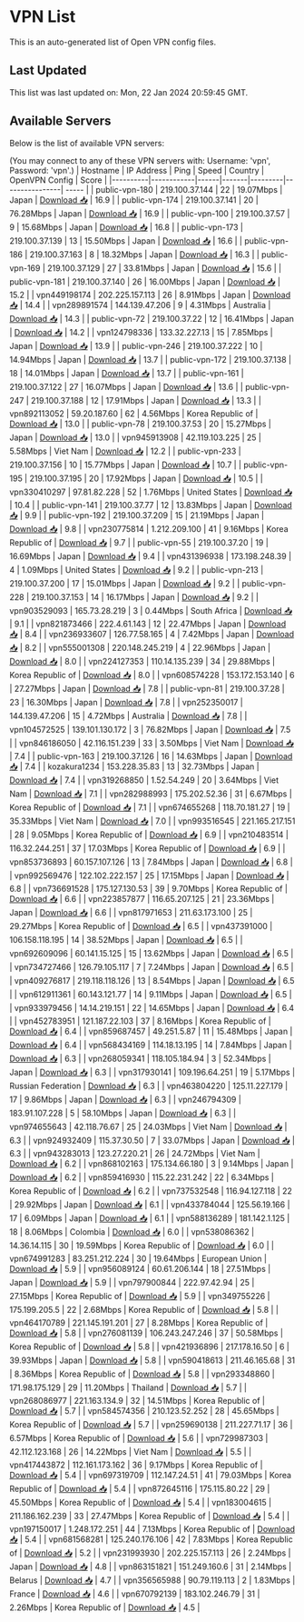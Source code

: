 # VPN List

This is an auto-generated list of Open VPN config files.

## Last Updated

This list was last updated on: Mon, 22 Jan 2024 20:59:45 GMT.

## Available Servers

Below is the list of available VPN servers:

(You may connect to any of these VPN servers with: Username: 'vpn', Password: 'vpn'.)
| Hostname | IP Address | Ping | Speed | Country | OpenVPN Config | Score |
|----------|------------|------|-------|---------|----------------| ----- |
| public-vpn-180 | 219.100.37.144 | 22 | 19.07Mbps | Japan | [Download 📥](./configs/server_0_JP.ovpn) | 16.9 |
| public-vpn-174 | 219.100.37.141 | 20 | 76.28Mbps | Japan | [Download 📥](./configs/server_1_JP.ovpn) | 16.9 |
| public-vpn-100 | 219.100.37.57 | 9 | 15.68Mbps | Japan | [Download 📥](./configs/server_2_JP.ovpn) | 16.8 |
| public-vpn-173 | 219.100.37.139 | 13 | 15.50Mbps | Japan | [Download 📥](./configs/server_3_JP.ovpn) | 16.6 |
| public-vpn-186 | 219.100.37.163 | 8 | 18.32Mbps | Japan | [Download 📥](./configs/server_4_JP.ovpn) | 16.3 |
| public-vpn-169 | 219.100.37.129 | 27 | 33.81Mbps | Japan | [Download 📥](./configs/server_5_JP.ovpn) | 15.6 |
| public-vpn-181 | 219.100.37.140 | 26 | 16.00Mbps | Japan | [Download 📥](./configs/server_6_JP.ovpn) | 15.2 |
| vpn449198174 | 202.225.157.113 | 26 | 8.91Mbps | Japan | [Download 📥](./configs/server_7_JP.ovpn) | 14.4 |
| vpn289891574 | 144.139.47.206 | 9 | 4.31Mbps | Australia | [Download 📥](./configs/server_8_AU.ovpn) | 14.3 |
| public-vpn-72 | 219.100.37.22 | 12 | 16.41Mbps | Japan | [Download 📥](./configs/server_9_JP.ovpn) | 14.2 |
| vpn124798336 | 133.32.227.13 | 15 | 7.85Mbps | Japan | [Download 📥](./configs/server_10_JP.ovpn) | 13.9 |
| public-vpn-246 | 219.100.37.222 | 10 | 14.94Mbps | Japan | [Download 📥](./configs/server_11_JP.ovpn) | 13.7 |
| public-vpn-172 | 219.100.37.138 | 18 | 14.01Mbps | Japan | [Download 📥](./configs/server_12_JP.ovpn) | 13.7 |
| public-vpn-161 | 219.100.37.122 | 27 | 16.07Mbps | Japan | [Download 📥](./configs/server_13_JP.ovpn) | 13.6 |
| public-vpn-247 | 219.100.37.188 | 12 | 17.91Mbps | Japan | [Download 📥](./configs/server_14_JP.ovpn) | 13.3 |
| vpn892113052 | 59.20.187.60 | 62 | 4.56Mbps | Korea Republic of | [Download 📥](./configs/server_15_KR.ovpn) | 13.0 |
| public-vpn-78 | 219.100.37.53 | 20 | 15.27Mbps | Japan | [Download 📥](./configs/server_16_JP.ovpn) | 13.0 |
| vpn945913908 | 42.119.103.225 | 25 | 5.58Mbps | Viet Nam | [Download 📥](./configs/server_17_VN.ovpn) | 12.2 |
| public-vpn-233 | 219.100.37.156 | 10 | 15.77Mbps | Japan | [Download 📥](./configs/server_18_JP.ovpn) | 10.7 |
| public-vpn-195 | 219.100.37.195 | 20 | 17.92Mbps | Japan | [Download 📥](./configs/server_19_JP.ovpn) | 10.5 |
| vpn330410297 | 97.81.82.228 | 52 | 1.76Mbps | United States | [Download 📥](./configs/server_20_US.ovpn) | 10.4 |
| public-vpn-141 | 219.100.37.77 | 12 | 13.83Mbps | Japan | [Download 📥](./configs/server_21_JP.ovpn) | 9.9 |
| public-vpn-192 | 219.100.37.209 | 15 | 21.19Mbps | Japan | [Download 📥](./configs/server_22_JP.ovpn) | 9.8 |
| vpn230775814 | 1.212.209.100 | 41 | 9.16Mbps | Korea Republic of | [Download 📥](./configs/server_23_KR.ovpn) | 9.7 |
| public-vpn-55 | 219.100.37.20 | 19 | 16.69Mbps | Japan | [Download 📥](./configs/server_24_JP.ovpn) | 9.4 |
| vpn431396938 | 173.198.248.39 | 4 | 1.09Mbps | United States | [Download 📥](./configs/server_25_US.ovpn) | 9.2 |
| public-vpn-213 | 219.100.37.200 | 17 | 15.01Mbps | Japan | [Download 📥](./configs/server_26_JP.ovpn) | 9.2 |
| public-vpn-228 | 219.100.37.153 | 14 | 16.17Mbps | Japan | [Download 📥](./configs/server_27_JP.ovpn) | 9.2 |
| vpn903529093 | 165.73.28.219 | 3 | 0.44Mbps | South Africa | [Download 📥](./configs/server_28_ZA.ovpn) | 9.1 |
| vpn821873466 | 222.4.61.143 | 12 | 22.47Mbps | Japan | [Download 📥](./configs/server_29_JP.ovpn) | 8.4 |
| vpn236933607 | 126.77.58.165 | 4 | 7.42Mbps | Japan | [Download 📥](./configs/server_30_JP.ovpn) | 8.2 |
| vpn555001308 | 220.148.245.219 | 4 | 22.96Mbps | Japan | [Download 📥](./configs/server_31_JP.ovpn) | 8.0 |
| vpn224127353 | 110.14.135.239 | 34 | 29.88Mbps | Korea Republic of | [Download 📥](./configs/server_32_KR.ovpn) | 8.0 |
| vpn608574228 | 153.172.153.140 | 6 | 27.27Mbps | Japan | [Download 📥](./configs/server_33_JP.ovpn) | 7.8 |
| public-vpn-81 | 219.100.37.28 | 23 | 16.30Mbps | Japan | [Download 📥](./configs/server_34_JP.ovpn) | 7.8 |
| vpn252350017 | 144.139.47.206 | 15 | 4.72Mbps | Australia | [Download 📥](./configs/server_35_AU.ovpn) | 7.8 |
| vpn104572525 | 139.101.130.172 | 3 | 76.82Mbps | Japan | [Download 📥](./configs/server_36_JP.ovpn) | 7.5 |
| vpn846186050 | 42.116.151.239 | 33 | 3.50Mbps | Viet Nam | [Download 📥](./configs/server_37_VN.ovpn) | 7.4 |
| public-vpn-163 | 219.100.37.126 | 16 | 14.63Mbps | Japan | [Download 📥](./configs/server_38_JP.ovpn) | 7.4 |
| kozakura1234 | 153.228.35.83 | 13 | 32.73Mbps | Japan | [Download 📥](./configs/server_39_JP.ovpn) | 7.4 |
| vpn319268850 | 1.52.54.249 | 20 | 3.64Mbps | Viet Nam | [Download 📥](./configs/server_40_VN.ovpn) | 7.1 |
| vpn282988993 | 175.202.52.36 | 31 | 6.67Mbps | Korea Republic of | [Download 📥](./configs/server_41_KR.ovpn) | 7.1 |
| vpn674655268 | 118.70.181.27 | 19 | 35.33Mbps | Viet Nam | [Download 📥](./configs/server_42_VN.ovpn) | 7.0 |
| vpn993516545 | 221.165.217.151 | 28 | 9.05Mbps | Korea Republic of | [Download 📥](./configs/server_43_KR.ovpn) | 6.9 |
| vpn210483514 | 116.32.244.251 | 37 | 17.03Mbps | Korea Republic of | [Download 📥](./configs/server_44_KR.ovpn) | 6.9 |
| vpn853736893 | 60.157.107.126 | 13 | 7.84Mbps | Japan | [Download 📥](./configs/server_45_JP.ovpn) | 6.8 |
| vpn992569476 | 122.102.222.157 | 25 | 17.15Mbps | Japan | [Download 📥](./configs/server_46_JP.ovpn) | 6.8 |
| vpn736691528 | 175.127.130.53 | 39 | 9.70Mbps | Korea Republic of | [Download 📥](./configs/server_47_KR.ovpn) | 6.6 |
| vpn223857877 | 116.65.207.125 | 21 | 23.36Mbps | Japan | [Download 📥](./configs/server_48_JP.ovpn) | 6.6 |
| vpn817971653 | 211.63.173.100 | 25 | 29.27Mbps | Korea Republic of | [Download 📥](./configs/server_49_KR.ovpn) | 6.5 |
| vpn437391000 | 106.158.118.195 | 14 | 38.52Mbps | Japan | [Download 📥](./configs/server_50_JP.ovpn) | 6.5 |
| vpn692609096 | 60.141.15.125 | 15 | 13.62Mbps | Japan | [Download 📥](./configs/server_51_JP.ovpn) | 6.5 |
| vpn734727466 | 126.79.105.117 | 7 | 7.24Mbps | Japan | [Download 📥](./configs/server_52_JP.ovpn) | 6.5 |
| vpn409276817 | 219.118.118.126 | 13 | 8.54Mbps | Japan | [Download 📥](./configs/server_53_JP.ovpn) | 6.5 |
| vpn612911361 | 60.143.121.77 | 14 | 9.11Mbps | Japan | [Download 📥](./configs/server_54_JP.ovpn) | 6.5 |
| vpn933979456 | 14.14.219.151 | 22 | 14.65Mbps | Japan | [Download 📥](./configs/server_55_JP.ovpn) | 6.4 |
| vpn452783951 | 121.187.22.103 | 37 | 8.16Mbps | Korea Republic of | [Download 📥](./configs/server_56_KR.ovpn) | 6.4 |
| vpn859687457 | 49.251.5.87 | 11 | 15.48Mbps | Japan | [Download 📥](./configs/server_57_JP.ovpn) | 6.4 |
| vpn568434169 | 114.18.13.195 | 14 | 7.84Mbps | Japan | [Download 📥](./configs/server_58_JP.ovpn) | 6.3 |
| vpn268059341 | 118.105.184.94 | 3 | 52.34Mbps | Japan | [Download 📥](./configs/server_59_JP.ovpn) | 6.3 |
| vpn317930141 | 109.196.64.251 | 19 | 5.17Mbps | Russian Federation | [Download 📥](./configs/server_60_RU.ovpn) | 6.3 |
| vpn463804220 | 125.11.227.179 | 17 | 9.86Mbps | Japan | [Download 📥](./configs/server_61_JP.ovpn) | 6.3 |
| vpn246794309 | 183.91.107.228 | 5 | 58.10Mbps | Japan | [Download 📥](./configs/server_62_JP.ovpn) | 6.3 |
| vpn974655643 | 42.118.76.67 | 25 | 24.03Mbps | Viet Nam | [Download 📥](./configs/server_63_VN.ovpn) | 6.3 |
| vpn924932409 | 115.37.30.50 | 7 | 33.07Mbps | Japan | [Download 📥](./configs/server_64_JP.ovpn) | 6.3 |
| vpn943283013 | 123.27.220.21 | 26 | 24.72Mbps | Viet Nam | [Download 📥](./configs/server_65_VN.ovpn) | 6.2 |
| vpn868102163 | 175.134.66.180 | 3 | 9.14Mbps | Japan | [Download 📥](./configs/server_66_JP.ovpn) | 6.2 |
| vpn859416930 | 115.22.231.242 | 22 | 6.34Mbps | Korea Republic of | [Download 📥](./configs/server_67_KR.ovpn) | 6.2 |
| vpn737532548 | 116.94.127.118 | 22 | 29.92Mbps | Japan | [Download 📥](./configs/server_68_JP.ovpn) | 6.1 |
| vpn433784044 | 125.56.19.166 | 17 | 6.09Mbps | Japan | [Download 📥](./configs/server_69_JP.ovpn) | 6.1 |
| vpn588136289 | 181.142.1.125 | 18 | 8.06Mbps | Colombia | [Download 📥](./configs/server_70_CO.ovpn) | 6.0 |
| vpn538086362 | 14.36.14.115 | 30 | 19.59Mbps | Korea Republic of | [Download 📥](./configs/server_71_KR.ovpn) | 6.0 |
| vpn674991283 | 83.251.212.224 | 30 | 19.64Mbps | European Union | [Download 📥](./configs/server_72_EU.ovpn) | 5.9 |
| vpn956089124 | 60.61.206.144 | 18 | 27.51Mbps | Japan | [Download 📥](./configs/server_73_JP.ovpn) | 5.9 |
| vpn797900844 | 222.97.42.94 | 25 | 27.15Mbps | Korea Republic of | [Download 📥](./configs/server_74_KR.ovpn) | 5.9 |
| vpn349755226 | 175.199.205.5 | 22 | 2.68Mbps | Korea Republic of | [Download 📥](./configs/server_75_KR.ovpn) | 5.8 |
| vpn464170789 | 221.145.191.201 | 27 | 8.28Mbps | Korea Republic of | [Download 📥](./configs/server_76_KR.ovpn) | 5.8 |
| vpn276081139 | 106.243.247.246 | 37 | 50.58Mbps | Korea Republic of | [Download 📥](./configs/server_77_KR.ovpn) | 5.8 |
| vpn421936896 | 217.178.16.50 | 6 | 39.93Mbps | Japan | [Download 📥](./configs/server_78_JP.ovpn) | 5.8 |
| vpn590418613 | 211.46.165.68 | 31 | 8.36Mbps | Korea Republic of | [Download 📥](./configs/server_79_KR.ovpn) | 5.8 |
| vpn293348860 | 171.98.175.129 | 29 | 11.20Mbps | Thailand | [Download 📥](./configs/server_80_TH.ovpn) | 5.7 |
| vpn268086977 | 221.163.134.9 | 32 | 14.51Mbps | Korea Republic of | [Download 📥](./configs/server_81_KR.ovpn) | 5.7 |
| vpn584574356 | 210.123.52.252 | 28 | 45.65Mbps | Korea Republic of | [Download 📥](./configs/server_82_KR.ovpn) | 5.7 |
| vpn259690138 | 211.227.71.17 | 36 | 6.57Mbps | Korea Republic of | [Download 📥](./configs/server_83_KR.ovpn) | 5.6 |
| vpn729987303 | 42.112.123.168 | 26 | 14.22Mbps | Viet Nam | [Download 📥](./configs/server_84_VN.ovpn) | 5.5 |
| vpn417443872 | 112.161.173.162 | 36 | 9.17Mbps | Korea Republic of | [Download 📥](./configs/server_85_KR.ovpn) | 5.4 |
| vpn697319709 | 112.147.24.51 | 41 | 79.03Mbps | Korea Republic of | [Download 📥](./configs/server_86_KR.ovpn) | 5.4 |
| vpn872645116 | 175.115.80.22 | 29 | 45.50Mbps | Korea Republic of | [Download 📥](./configs/server_87_KR.ovpn) | 5.4 |
| vpn183004615 | 211.186.162.239 | 33 | 27.47Mbps | Korea Republic of | [Download 📥](./configs/server_88_KR.ovpn) | 5.4 |
| vpn197150017 | 1.248.172.251 | 44 | 7.13Mbps | Korea Republic of | [Download 📥](./configs/server_89_KR.ovpn) | 5.4 |
| vpn681568281 | 125.240.176.106 | 42 | 7.83Mbps | Korea Republic of | [Download 📥](./configs/server_90_KR.ovpn) | 5.2 |
| vpn231993930 | 202.225.157.113 | 26 | 2.24Mbps | Japan | [Download 📥](./configs/server_91_JP.ovpn) | 4.8 |
| vpn863151821 | 151.249.160.6 | 31 | 2.14Mbps | Belarus | [Download 📥](./configs/server_92_BY.ovpn) | 4.7 |
| vpn356565988 | 90.79.119.113 | 2 | 1.83Mbps | France | [Download 📥](./configs/server_93_FR.ovpn) | 4.6 |
| vpn670792139 | 183.102.246.79 | 31 | 2.26Mbps | Korea Republic of | [Download 📥](./configs/server_94_KR.ovpn) | 4.5 |
